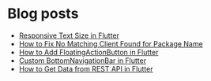 # Blog posts
<!-- BLOG-POST-LIST:START -->
- [Responsive Text Size in Flutter](https://flutterflux.com/responsive-text-size-in-flutter/)
- [How to Fix No Matching Client Found for Package Name](https://flutterflux.com/how-to-fix-no-matching-client-found-for-package-name/)
- [How to Add FloatingActionButton in Flutter](https://flutterflux.com/how-to-add-floatingactionbutton-in-flutter/)
- [Custom BottomNavigationBar in Flutter](https://flutterflux.com/custom-bottomnavigationbar-in-flutter/)
- [How to Get Data from REST API in Flutter](https://flutterflux.com/how-to-get-data-from-rest-api-in-flutter/)
<!-- BLOG-POST-LIST:END -->